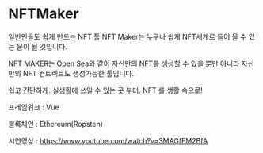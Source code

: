 # NFTMaker
일반인들도 쉽게 만드는 NFT 툴
NFT Maker는 누구나 쉽게 NFT세계로 들어 올 수 있는 문이 될 것입니다.

NFT MAKER는 Open Sea와 같이 자신만의 NFT를 생성할 수 있을 뿐만 아니라
자신만의 NFT 컨트렉트도 생성가능한 툴입니다.

쉽고 간단하게.
실생활에 쓰일 수 있는 곳 부터.
NFT 를 생활 속으로!

프레임워크 : Vue

블록체인 : Ethereum(Ropsten)

시연영상 : https://www.youtube.com/watch?v=3MAGfFM2BfA
